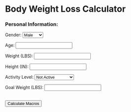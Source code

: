 <html>
    <head>
        <title>Body Weight Loss Calculator</title>
    </head>
    <body>
        <h1>Body Weight Loss Calculator</h1>
        <form>
            <h3>Personal Information:</h3>
            <p>
                <label>Gender:</label>
                <select id="gender" name="gender">
                    <option value="male">Male</option>
                    <option value="female">Female</option>
                </select>
            </p>
            <p>
                <label>Age:</label>
                <input type="number" id="age" name="age">
            </p>
            <p>
                <label>Weight (LBS):</label>
                <input type="number" id="weight" name="weight">
            </p>
            <p>
                <label>Height (IN):</label>
                <input type="number" id="height" name="height">
            </p>
            <p>
                <label>Activity Level:</label>
                <select id="activity_level" name="activity_level">
                    <option value="not active">Not Active</option>
                    <option value="sedentary">Sedentary</option>
                    <option value="lightly active">Lightly Active</option>
                    <option value="moderately active">Moderately Active</option>
                    <option value="very active">Very Active</option>
                    <option value="extra active">Extra Active</option>
                </select>
            </p>
            <p>
                <label>Goal Weight (LBS):</label>
                <input type="number" id="goal_weight" name="goal_weight">
            </p>
            <br>
            <input type="submit" value="Calculate Macros" onclick="calculateMacros()">
        </form>
        <div id="output"></div>
    </body>
    <script>
        function calculateMacros() {
            // get the values of each input field
            let gender = document.getElementById("gender").value;
            let age = document.getElementById("age").value;
            let weight = document.getElementById("weight").value;
            let height = document.getElementById("height").value;
            let activity_level = document.getElementById("activity_level").value;
            let workout_preference = document.getElementById("workout_preference").value;
            let goal_weight = document.getElementById("goal_weight").value;
            
            // perform calculations based on user
